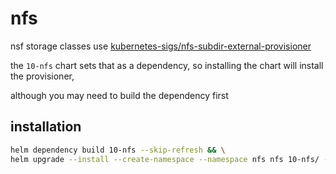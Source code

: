 # nfs

nsf storage classes use [kubernetes-sigs/nfs-subdir-external-provisioner](https://github.com/kubernetes-sigs/nfs-subdir-external-provisioner)

the `10-nfs` chart sets that as a dependency, so installing the chart will install the provisioner,

although you may need to build the dependency first

## installation

```bash
helm dependency build 10-nfs --skip-refresh && \
helm upgrade --install --create-namespace --namespace nfs nfs 10-nfs/ --values 10-nfs/values.yaml
```

